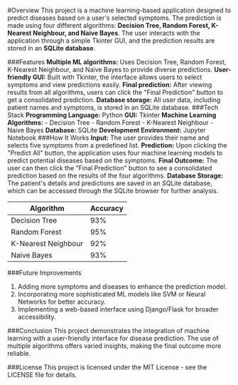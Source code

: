 #Overview
This project is a machine learning-based application designed to predict diseases based on a user's selected symptoms. The prediction is made using four different algorithms: **Decision Tree, Random Forest, K-Nearest Neighbour, and Naive Bayes**. The user interacts with the application through a simple Tkinter GUI, and the prediction results are stored in an **SQLite database**.

###Features
**Multiple ML algorithms:** Uses Decision Tree, Random Forest, K-Nearest Neighbour, and Naive Bayes to provide diverse predictions.
**User-friendly GUI:** Built with Tkinter, the interface allows users to select symptoms and view predictions easily.
**Final prediction:** After viewing results from all algorithms, users can click the "Final Prediction" button to get a consolidated prediction.
**Database storage:** All user data, including patient names and symptoms, is stored in an SQLite database.
###Tech Stack
**Programming Language:** Python
**GUI:** Tkinter
**Machine Learning Algorithms:**
    - Decision Tree
    - Random Forest
    - K-Nearest Neighbour
    - Naive Bayes
**Database:** SQLite
**Development Environment:** Jupyter Notebook
###How It Works
**Input:** The user provides their name and selects five symptoms from a predefined list.
**Prediction:** Upon clicking the "Predict All" button, the application uses four machine learning models to predict potential diseases based on the symptoms.
**Final Outcome:** The user can then click the "Final Prediction" button to see a consolidated prediction based on the results of the four algorithms.
**Database Storage:** The patient's details and predictions are saved in an SQLite database, which can be accessed through the SQLite browser for further analysis.


| Algorithm            | Accuracy |
|----------------------|----------|
| Decision Tree        | 93%      |
| Random Forest        | 95%      |
| K-Nearest Neighbour  | 92%      |
| Naive Bayes          | 93%      |

###Future Improvements
1. Adding more symptoms and diseases to enhance the prediction model.
2. Incorporating more sophisticated ML models like SVM or Neural Networks for better accuracy.
3. Implementing a web-based interface using Django/Flask for broader accessibility.

###Conclusion
This project demonstrates the integration of machine learning with a user-friendly interface for disease prediction. The use of multiple algorithms offers varied insights, making the final outcome more reliable.

###License
This project is licensed under the MIT License - see the LICENSE file for details.
